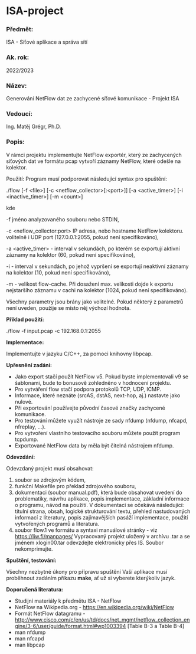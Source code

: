 # ISA-project

### Předmět:
ISA - Síťové aplikace a správa sítí
### Ak. rok:
2022/2023
### Název:
Generování NetFlow dat ze zachycené síťové komunikace - Projekt ISA
### Vedoucí:
Ing. Matěj Grégr, Ph.D.
### Popis:
V rámci projektu implementujte NetFlow exportér, který ze zachycených síťových dat ve formátu pcap vytvoří záznamy NetFlow, které odešle na kolektor.

Použití:
Program musí podporovat následující syntax pro spuštění:

./flow [-f \<file\>] [-c \<netflow_collector\>[:\<port\>]] [-a \<active_timer\>] [-i \<inactive_timer\>] [-m \<count\>]

kde

-f <file> jméno analyzovaného souboru nebo STDIN,

-c <neflow_collector:port> IP adresa, nebo hostname NetFlow kolektoru. volitelně i UDP port (127.0.0.1:2055, pokud není specifikováno),

-a <active_timer> - interval v sekundách, po kterém se exportují aktivní záznamy na kolektor (60, pokud není specifikováno),

-i <seconds> - interval v sekundách, po jehož vypršení se exportují neaktivní záznamy na kolektor (10, pokud není specifikováno),

-m <count> - velikost flow-cache. Při dosažení max. velikosti dojde k exportu nejstaršího záznamu v cachi na kolektor (1024, pokud není specifikováno).

Všechny parametry jsou brány jako volitelné. Pokud některý z parametrů není uveden, použije se místo něj výchozí hodnota.

__Příklad použití:__

./flow -f input.pcap -c 192.168.0.1:2055

__Implementace:__

Implementujte v jazyku C/C++, za pomoci knihovny libpcap.

__Upřesnění zadání:__

* Jako export stačí použít NetFlow v5. Pokud byste implementovali v9 se šablonami, bude to bonusově zohledněno v hodnocení projektu.
*  Pro vytváření flow stačí podpora protokolů TCP, UDP, ICMP.
* Informace, které neznáte (srcAS, dstAS, next-hop, aj.) nastavte jako nulové.
* Při exportování používejte původní časové značky zachycené komunikace.
* Pro testování můžete využít nástroje ze sady nfdump (nfdump, nfcapd, nfreplay, ...).
* Pro vytvoření vlastního testovacího souboru můžete použít program tcpdump.
* Exportované NetFlow data by měla být čitelná nástrojem nfdump.

__Odevzdání:__

Odevzdaný projekt musí obsahovat:

1. soubor se zdrojovým kódem,
2. funkční Makefile pro překlad zdrojového souboru,
3. dokumentaci (soubor manual.pdf), která bude obsahovat uvedení do problematiky, návrhu aplikace, popis implementace, základní informace o programu, návod na použití. V dokumentaci se očekává následující: titulní strana, obsah, logické strukturování textu, přehled nastudovaných informací z literatury, popis zajímavějších pasáží implementace, použití vytvořených programů a literatura.
4. soubor flow.1 ve formátu a syntaxi manuálové stránky - viz https://liw.fi/manpages/
Vypracovaný projekt uložený v archívu .tar a se jménem xlogin00.tar odevzdejte elektronicky přes IS. Soubor nekomprimujte.

__Spuštění, testování:__

Všechny nezbytné úkony pro přípravu spuštění Vaší aplikace musí proběhnout zadáním příkazu __make__, ať už si vyberete kterýkoliv jazyk.

__Doporučená literatura:__

* Studijní materiály k předmětu ISA - NetFlow
* NetFlow na Wikipedia.org - https://en.wikipedia.org/wiki/NetFlow
* Formát NetFlow datagramu - http://www.cisco.com/c/en/us/td/docs/net_mgmt/netflow_collection_engine/3-6/user/guide/format.html#wp1003394 [Table B-3 a Table B-4]
* man nfdump
* man nfcapd
* man libpcap
